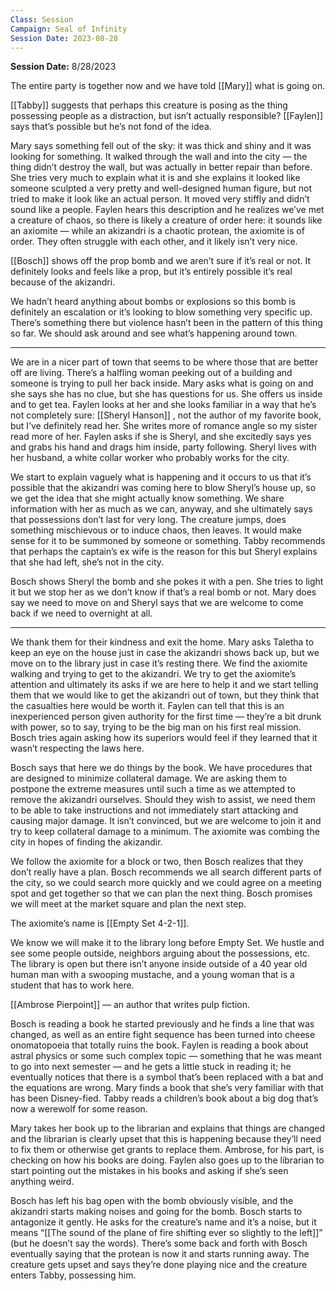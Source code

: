 ```yaml
---
Class: Session
Campaign: Seal of Infinity
Session Date: 2023-08-28
---
```

**Session Date:** 8/28/2023

The entire party is together now and we have told [[Mary]] what is going on.

[[Tabby]] suggests that perhaps this creature is posing as the thing possessing people as a distraction, but isn’t actually responsible? [[Faylen]] says that’s possible but he’s not fond of the idea.

Mary says something fell out of the sky: it was thick and shiny and it was looking for something. It walked through the wall and into the city — the thing didn’t destroy the wall, but was actually in better repair than before. She tries very much to explain what it is and she explains it looked like someone sculpted a very pretty and well-designed human figure, but not tried to make it look like an actual person. It moved very stiffly and didn’t sound like a people. Faylen hears this description and he realizes we’ve met a creature of chaos, so there is likely a creature of order here: it sounds like an axiomite — while an akizandri is a chaotic protean, the axiomite is of order. They often struggle with each other, and it likely isn’t very nice.

[[Bosch]] shows off the prop bomb and we aren’t sure if it’s real or not. It definitely looks and feels like a prop, but it’s entirely possible it’s real because of the akizandri.

We hadn’t heard anything about bombs or explosions so this bomb is definitely an escalation or it’s looking to blow something very specific up. There’s something there but violence hasn’t been in the pattern of this thing so far. We should ask around and see what’s happening around town.

---

We are in a nicer part of town that seems to be where those that are better off are living. There’s a halfling woman peeking out of a building and someone is trying to pull her back inside. Mary asks what is going on and she says she has no clue, but she has questions for us. She offers us inside and to get tea. Faylen looks at her and she looks familiar in a way that he’s not completely sure: [[Sheryl Hanson]] , not the author of my favorite book, but I’ve definitely read her. She writes more of romance angle so my sister read more of her. Faylen asks if she is Sheryl, and she excitedly says yes and grabs his hand and drags him inside, party following. Sheryl lives with her husband, a white collar worker who probably works for the city.

We start to explain vaguely what is happening and it occurs to us that it’s possible that the akizandri was coming here to blow Sheryl’s house up, so we get the idea that she might actually know something. We share information with her as much as we can, anyway, and she ultimately says that possessions don’t last for very long. The creature jumps, does something mischievous or to induce chaos, then leaves. It would make sense for it to be summoned by someone or something. Tabby recommends that perhaps the captain’s ex wife is the reason for this but Sheryl explains that she had left, she’s not in the city.

Bosch shows Sheryl the bomb and she pokes it with a pen. She tries to light it but we stop her as we don’t know if that’s a real bomb or not. Mary does say we need to move on and Sheryl says that we are welcome to come back if we need to overnight at all.

---

We thank them for their kindness and exit the home. Mary asks Taletha to keep an eye on the house just in case the akizandri shows back up, but we move on to the library just in case it’s resting there. We find the axiomite walking and trying to get to the akizandri. We try to get the axiomite’s attention and ultimately its asks if we are here to help it and we start telling them that we would like to get the akizandri out of town, but they think that the casualties here would be worth it. Faylen can tell that this is an inexperienced person given authority for the first time — they’re a bit drunk with power, so to say, trying to be the big man on his first real mission. Bosch tries again asking how its superiors would feel if they learned that it wasn’t respecting the laws here.

Bosch says that here we do things by the book. We have procedures that are designed to minimize collateral damage. We are asking them to postpone the extreme measures until such a time as we attempted to remove the akizandri ourselves. Should they wish to assist, we need them to be able to take instructions and not immediately start attacking and causing major damage. It isn’t convinced, but we are welcome to join it and try to keep collateral damage to a minimum. The axiomite was combing the city in hopes of finding the akizandir.

We follow the axiomite for a block or two, then Bosch realizes that they don’t really have a plan. Bosch recommends we all search different parts of the city, so we could search more quickly and we could agree on a meeting spot and get together so that we can plan the next thing. Bosch promises we will meet at the market square and plan the next step.

The axiomite’s name is [[Empty Set 4-2-1]].

We know we will make it to the library long before Empty Set. We hustle and see some people outside, neighbors arguing about the possessions, etc. The library is open but there isn’t anyone inside outside of a 40 year old human man with a swooping mustache, and a young woman that is a student that has to work here.

[[Ambrose Pierpoint]] — an author that writes pulp fiction.

Bosch is reading a book he started previously and he finds a line that was changed, as well as an entire fight sequence has been turned into cheese onomatopoeia that totally ruins the book. Faylen is reading a book about astral physics or some such complex topic — something that he was meant to go into next semester — and he gets a little stuck in reading it; he eventually notices that there is a symbol that’s been replaced with a bat and the equations are wrong. Mary finds a book that she’s very familiar with that has been Disney-fied. Tabby reads a children’s book about a big dog that’s now a werewolf for some reason.

Mary takes her book up to the librarian and explains that things are changed and the librarian is clearly upset that this is happening because they’ll need to fix them or otherwise get grants to replace them. Ambrose, for his part, is checking on how his books are doing. Faylen also goes up to the librarian to start pointing out the mistakes in his books and asking if she’s seen anything weird.

Bosch has left his bag open with the bomb obviously visible, and the akizandri starts making noises and going for the bomb. Bosch starts to antagonize it gently. He asks for the creature’s name and it’s a noise, but it means “[[The sound of the plane of fire shifting ever so slightly to the left]]” (but he doesn’t say the words). There’s some back and forth with Bosch eventually saying that the protean is now it and starts running away. The creature gets upset and says they’re done playing nice and the creature enters Tabby, possessing him.